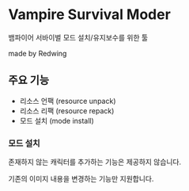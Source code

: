 # Vampire Survival Moder

뱀파이어 서바이벌 모드 설치/유지보수를 위한 툴

made by Redwing

## 주요 기능

* 리소스 언팩 (resource unpack)
* 리소스 리팩 (resource repack)
* 모드 설치 (mode install)


### 모드 설치
존재하지 않는 캐릭터를 추가하는 기능은 제공하지 않습니다.

기존의 이미지 내용을 변경하는 기능만 지원합니다.
